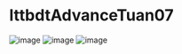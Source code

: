 # lttbdtAdvanceTuan07
![image](https://user-images.githubusercontent.com/74182240/198436300-16961a82-5a97-4ff1-8c79-475cd38f707f.png)
![image](https://user-images.githubusercontent.com/74182240/198436499-9ab77d79-d6bb-4200-96e8-7066c09e9a5d.png)
![image](https://user-images.githubusercontent.com/74182240/198436602-9ef82d9e-ab1c-4050-afb7-23f0bf157897.png)
